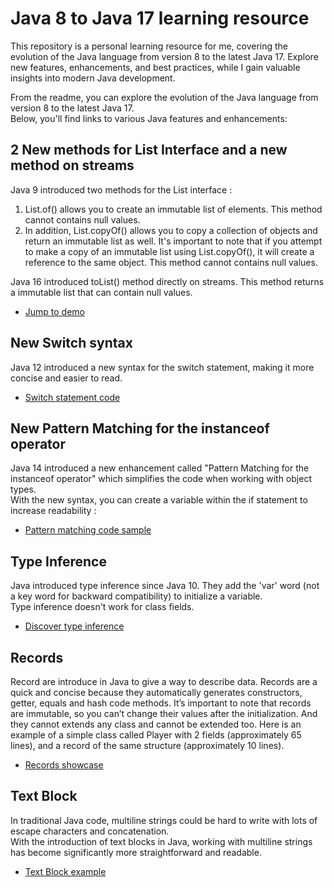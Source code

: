 # Java 8 to Java 17 learning resource

This repository is a personal learning resource for me, covering the evolution of the Java language from version 8 to the latest Java 17. Explore new features, enhancements, and best practices, while I gain valuable insights into modern Java development.

From the readme, you can explore the evolution of the Java language from version 8 to the latest Java 17.  
Below, you'll find links to various Java features and enhancements:

## 2 New methods for List Interface and a new method on streams
Java 9 introduced two methods for the List interface : 
1) List.of() allows you to create an immutable list of elements. This method cannot contains null values.
2) In addition, List.copyOf() allows you to copy a collection of objects and return an immutable list as well. It's important to note that if you attempt to make a copy of an immutable list using List.copyOf(), it will create a reference to the same object. This method cannot contains null values.

Java 16 introduced toList() method directly on streams. This method returns a immutable list that can contain  null values.
- [Jump to demo](https://github.com/Mehdi-17/java8_to_17_newFeatures/blob/main/src/main/java/com/activit/sfeir/ListFeatures/ListFeaturesTest.java)

## New Switch syntax
 Java 12 introduced a new syntax for the switch statement, making it more concise and easier to read.
 - [Switch statement code](https://github.com/Mehdi-17/java8_to_17_newFeatures/blob/main/src/main/java/com/activit/sfeir/SwitchSyntax/SwitchSyntaxExampleTest.java)

## New Pattern Matching for the instanceof operator
Java 14 introduced a new enhancement called "Pattern Matching for the instanceof operator" which simplifies the code when working with object types.  
With the new syntax, you can create a variable within the if statement to increase readability :
- [Pattern matching code sample](https://github.com/Mehdi-17/java8_to_17_newFeatures/blob/main/src/main/java/com/activit/sfeir/Instanceof/InstanceOfUseTest.java)

## Type Inference
Java introduced type inference since Java 10. They add the 'var' word (not a key word for backward compatibility) to initialize a variable.  
Type inference doesn't work for class fields.
- [Discover type inference](https://github.com/Mehdi-17/java8_to_17_newFeatures/blob/main/src/main/java/com/activit/sfeir/TypeInference/TypeInferenceTest.java)

## Records
Record are introduce in Java to give a way to describe data. Records are a quick and concise because they automatically generates constructors, getter, equals and hash code methods.
It’s important to note that records are immutable, so you can’t change their values after the initialization. And they cannot extends any class and cannot be extended too.
Here is an example of a simple class called Player with 2 fields (approximately 65 lines), and a record of the same structure (approximately 10 lines).
- [Records showcase](https://github.com/Mehdi-17/java8_to_17_newFeatures/blob/main/src/main/java/com/activit/sfeir/Records/RecordsExampleTest.java)

## Text Block
In traditional Java code, multiline strings could be hard to write with lots of escape characters and concatenation.  
With the introduction of text blocks in Java, working with multiline strings has become significantly more straightforward and readable.
- [Text Block example](https://github.com/Mehdi-17/java8_to_17_newFeatures/blob/main/src/main/java/com/activit/sfeir/TextBlock/TextBlockTest.java)
